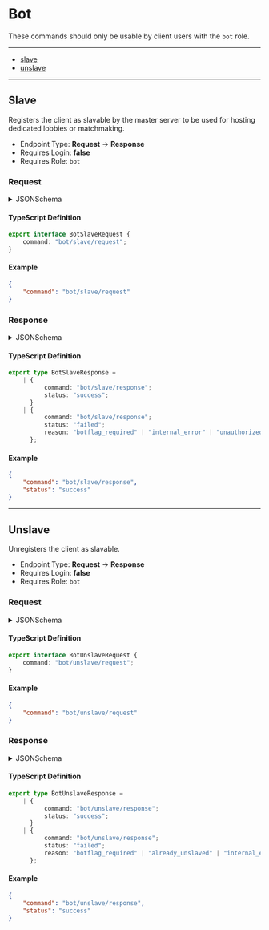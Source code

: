 # Bot

These commands should only be usable by client users with the `bot` role.

---
- [slave](#slave)
- [unslave](#unslave)
---

## Slave

Registers the client as slavable by the master server to be used for hosting dedicated lobbies or matchmaking.

- Endpoint Type: **Request** -> **Response**
- Requires Login: **false**
- Requires Role: `bot`

### Request

<details>
<summary>JSONSchema</summary>

```json
{
    "$id": "bot/slave/request",
    "requiresLogin": false,
    "requiresRole": true,
    "type": "object",
    "properties": {
        "command": {
            "const": "bot/slave/request",
            "type": "string"
        }
    },
    "required": [
        "command"
    ]
}
```

</details>

#### TypeScript Definition
```ts
export interface BotSlaveRequest {
    command: "bot/slave/request";
}

```
#### Example
```json
{
    "command": "bot/slave/request"
}
```
### Response

<details>
<summary>JSONSchema</summary>

```json
{
    "$id": "bot/slave/response",
    "requiresLogin": false,
    "requiresRole": true,
    "anyOf": [
        {
            "type": "object",
            "properties": {
                "command": {
                    "const": "bot/slave/response",
                    "type": "string"
                },
                "status": {
                    "const": "success",
                    "type": "string"
                }
            },
            "required": [
                "command",
                "status"
            ]
        },
        {
            "type": "object",
            "properties": {
                "command": {
                    "const": "bot/slave/response",
                    "type": "string"
                },
                "status": {
                    "const": "failed",
                    "type": "string"
                },
                "reason": {
                    "anyOf": [
                        {
                            "const": "botflag_required",
                            "type": "string"
                        },
                        {
                            "const": "internal_error",
                            "type": "string"
                        },
                        {
                            "const": "unauthorized",
                            "type": "string"
                        }
                    ]
                }
            },
            "required": [
                "command",
                "status",
                "reason"
            ]
        }
    ]
}
```

</details>

#### TypeScript Definition
```ts
export type BotSlaveResponse =
    | {
          command: "bot/slave/response";
          status: "success";
      }
    | {
          command: "bot/slave/response";
          status: "failed";
          reason: "botflag_required" | "internal_error" | "unauthorized";
      };

```
#### Example
```json
{
    "command": "bot/slave/response",
    "status": "success"
}
```
---

## Unslave

Unregisters the client as slavable.

- Endpoint Type: **Request** -> **Response**
- Requires Login: **false**
- Requires Role: `bot`

### Request

<details>
<summary>JSONSchema</summary>

```json
{
    "$id": "bot/unslave/request",
    "requiresLogin": false,
    "requiresRole": true,
    "type": "object",
    "properties": {
        "command": {
            "const": "bot/unslave/request",
            "type": "string"
        }
    },
    "required": [
        "command"
    ]
}
```

</details>

#### TypeScript Definition
```ts
export interface BotUnslaveRequest {
    command: "bot/unslave/request";
}

```
#### Example
```json
{
    "command": "bot/unslave/request"
}
```
### Response

<details>
<summary>JSONSchema</summary>

```json
{
    "$id": "bot/unslave/response",
    "requiresLogin": false,
    "requiresRole": true,
    "anyOf": [
        {
            "type": "object",
            "properties": {
                "command": {
                    "const": "bot/unslave/response",
                    "type": "string"
                },
                "status": {
                    "const": "success",
                    "type": "string"
                }
            },
            "required": [
                "command",
                "status"
            ]
        },
        {
            "type": "object",
            "properties": {
                "command": {
                    "const": "bot/unslave/response",
                    "type": "string"
                },
                "status": {
                    "const": "failed",
                    "type": "string"
                },
                "reason": {
                    "anyOf": [
                        {
                            "const": "botflag_required",
                            "type": "string"
                        },
                        {
                            "const": "already_unslaved",
                            "type": "string"
                        },
                        {
                            "const": "internal_error",
                            "type": "string"
                        },
                        {
                            "const": "unauthorized",
                            "type": "string"
                        }
                    ]
                }
            },
            "required": [
                "command",
                "status",
                "reason"
            ]
        }
    ]
}
```

</details>

#### TypeScript Definition
```ts
export type BotUnslaveResponse =
    | {
          command: "bot/unslave/response";
          status: "success";
      }
    | {
          command: "bot/unslave/response";
          status: "failed";
          reason: "botflag_required" | "already_unslaved" | "internal_error" | "unauthorized";
      };

```
#### Example
```json
{
    "command": "bot/unslave/response",
    "status": "success"
}
```
